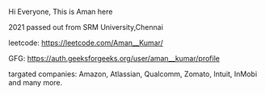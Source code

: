 Hi Everyone, This is Aman here

2021 passed out from SRM University,Chennai

leetcode:  https://leetcode.com/Aman__Kumar/

GFG:  https://auth.geeksforgeeks.org/user/aman__kumar/profile

targated companies: Amazon, Atlassian, Qualcomm, Zomato, Intuit, InMobi and many more.



